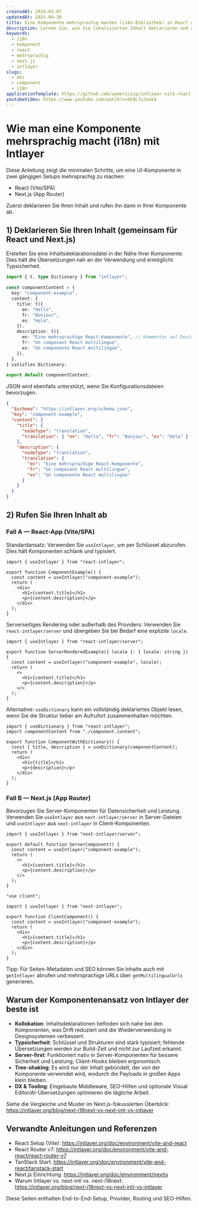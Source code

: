 ```yaml
---
createdAt: 2024-03-07
updatedAt: 2025-09-30
title: Eine Komponente mehrsprachig machen (i18n-Bibliothek) in React und Next.js
description: Lernen Sie, wie Sie lokalisierten Inhalt deklarieren und abrufen, um eine mehrsprachige React- oder Next.js-Komponente mit Intlayer zu erstellen.
keywords:
  - i18n
  - komponent
  - react
  - mehrsprachig
  - next.js
  - intlayer
slugs:
  - doc
  - component
  - i18n
applicationTemplate: https://github.com/aymericzip/intlayer-vite-react-template
youtubeVideo: https://www.youtube.com/watch?v=dS9L7uJeak4
---
```


# Wie man eine Komponente mehrsprachig macht (i18n) mit Intlayer

Diese Anleitung zeigt die minimalen Schritte, um eine UI-Komponente in zwei gängigen Setups mehrsprachig zu machen:

- React (Vite/SPA)
- Next.js (App Router)

Zuerst deklarieren Sie Ihren Inhalt und rufen ihn dann in Ihrer Komponente ab.

## 1) Deklarieren Sie Ihren Inhalt (gemeinsam für React und Next.js)

Erstellen Sie eine Inhaltsdeklarationsdatei in der Nähe Ihrer Komponente. Dies hält die Übersetzungen nah an der Verwendung und ermöglicht Typsicherheit.

```ts fileName="component.content.ts"
import { t, type Dictionary } from "intlayer";

const componentContent = {
  key: "component-example",
  content: {
    title: t({
      en: "Hello",
      fr: "Bonjour",
      es: "Hola",
    }),
    description: t({
      en: "Eine mehrsprachige React-Komponente", // Kommentar auf Deutsch
      fr: "Un composant React multilingue",
      es: "Un componente React multilingüe",
    }),
  },
} satisfies Dictionary;

export default componentContent;
```

JSON wird ebenfalls unterstützt, wenn Sie Konfigurationsdateien bevorzugen.

```json fileName="component.content.json"
{
  "$schema": "https://intlayer.org/schema.json",
  "key": "component-example",
  "content": {
    "title": {
      "nodeType": "translation",
      "translation": { "en": "Hello", "fr": "Bonjour", "es": "Hola" }
    },
    "description": {
      "nodeType": "translation",
      "translation": {
        "en": "Eine mehrsprachige React-Komponente",
        "fr": "Un composant React multilingue",
        "es": "Un componente React multilingüe"
      }
    }
  }
}
```

## 2) Rufen Sie Ihren Inhalt ab

### Fall A — React-App (Vite/SPA)

Standardansatz: Verwenden Sie `useIntlayer`, um per Schlüssel abzurufen. Dies hält Komponenten schlank und typisiert.

```tsx fileName="ComponentExample.tsx"
import { useIntlayer } from "react-intlayer";

export function ComponentExample() {
  const content = useIntlayer("component-example");
  return (
    <div>
      <h1>{content.title}</h1>
      <p>{content.description}</p>
    </div>
  );
}
```

Serverseitiges Rendering oder außerhalb des Providers: Verwenden Sie `react-intlayer/server` und übergeben Sie bei Bedarf eine explizite `locale`.

```tsx fileName="ServerRenderedExample.tsx"
import { useIntlayer } from "react-intlayer/server";

export function ServerRenderedExample({ locale }: { locale: string }) {
  const content = useIntlayer("component-example", locale);
  return (
    <>
      <h1>{content.title}</h1>
      <p>{content.description}</p>
    </>
  );
}
```

Alternative: `useDictionary` kann ein vollständig deklariertes Objekt lesen, wenn Sie die Struktur lieber am Aufrufort zusammenhalten möchten.

```tsx fileName="ComponentWithDictionary.tsx"
import { useDictionary } from "react-intlayer";
import componentContent from "./component.content";

export function ComponentWithDictionary() {
  const { title, description } = useDictionary(componentContent);
  return (
    <div>
      <h1>{title}</h1>
      <p>{description}</p>
    </div>
  );
}
```

### Fall B — Next.js (App Router)

Bevorzugen Sie Server-Komponenten für Datensicherheit und Leistung. Verwenden Sie `useIntlayer` aus `next-intlayer/server` in Server-Dateien und `useIntlayer` aus `next-intlayer` in Client-Komponenten.

```tsx fileName="app/[locale]/example/ServerComponent.tsx"
import { useIntlayer } from "next-intlayer/server";

export default function ServerComponent() {
  const content = useIntlayer("component-example");
  return (
    <>
      <h1>{content.title}</h1>
      <p>{content.description}</p>
    </>
  );
}
```

```tsx fileName="app/[locale]/example/ClientComponent.tsx"
"use client";

import { useIntlayer } from "next-intlayer";

export function ClientComponent() {
  const content = useIntlayer("component-example");
  return (
    <div>
      <h1>{content.title}</h1>
      <p>{content.description}</p>
    </div>
  );
}
```

Tipp: Für Seiten-Metadaten und SEO können Sie Inhalte auch mit `getIntlayer` abrufen und mehrsprachige URLs über `getMultilingualUrls` generieren.

## Warum der Komponentenansatz von Intlayer der beste ist

- **Kollokation**: Inhaltsdeklarationen befinden sich nahe bei den Komponenten, was Drift reduziert und die Wiederverwendung in Designsystemen verbessert.
- **Typsicherheit**: Schlüssel und Strukturen sind stark typisiert; fehlende Übersetzungen werden zur Build-Zeit und nicht zur Laufzeit erkannt.
- **Server-first**: Funktioniert nativ in Server-Komponenten für bessere Sicherheit und Leistung; Client-Hooks bleiben ergonomisch.
- **Tree-shaking**: Es wird nur der Inhalt gebündelt, der von der Komponente verwendet wird, wodurch die Payloads in großen Apps klein bleiben.
- **DX & Tooling**: Eingebaute Middleware, SEO-Hilfen und optionale Visual Editor/AI-Übersetzungen optimieren die tägliche Arbeit.

Siehe die Vergleiche und Muster im Next.js-fokussierten Überblick: https://intlayer.org/blog/next-i18next-vs-next-intl-vs-intlayer

## Verwandte Anleitungen und Referenzen

- React Setup (Vite): https://intlayer.org/doc/environment/vite-and-react
- React Router v7: https://intlayer.org/doc/environment/vite-and-react/react-router-v7
- TanStack Start: https://intlayer.org/doc/environment/vite-and-react/tanstack-start
- Next.js Einrichtung: https://intlayer.org/doc/environment/nextjs
- Warum Intlayer vs. next-intl vs. next-i18next: https://intlayer.org/blog/next-i18next-vs-next-intl-vs-intlayer

Diese Seiten enthalten End-to-End-Setup, Provider, Routing und SEO-Hilfen.
